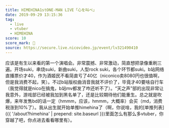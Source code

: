 ```yaml
---
title: HIMEHINA1stONE-MAN LIVE「心を叫べ」
date: 2019-09-29 13:15:36
tag:
  - live
  - vtuber
  - HIMEHINA
score: 10
score_mark: 🥕
source: https://secure.live.nicovideo.jp/event/lv321490410
---
```

应该是有生以来看的第一个演唱会。非常震撼、非常激动，简直想把录像重刷三遍。开场suki，串烧suki，新曲suki，人型rock suki，各个环节都suki。b站网络直播票价才40，作为酒姬民不看简直亏了40亿（niconico卖8080円也很值啊，但是我消费不起，笑）。不过b站版权曲消音我就不评价了，毕竟才40要啥自行车（我觉得就是nico在搞鬼，b站mv都发了咋还听不了）。“天之声”部的出现非常让我意外，游戏部已经被我加到黑名单了，还是比较期待他们能重生。总之就是吹爆，来年发售bd的话一定（hmmm，应该，hmmm，大概率）会买（md，消费税涨到10%了）。我从出生就开始单推himehina了（啊，你说啥，我的[单推列表]({{ '/about?himehina' | prepend: site.baseurl }})里面怎么有那么多vtuber，你穿越了吧，你点进去看看哪里有）。
